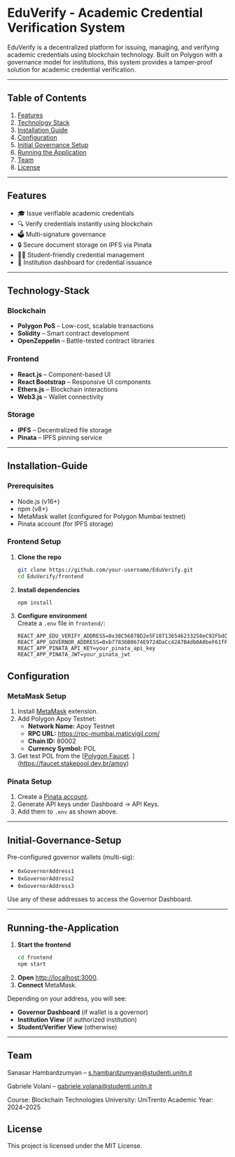 # EduVerify - Academic Credential Verification System

EduVerify is a decentralized platform for issuing, managing, and verifying academic credentials using blockchain technology. Built on Polygon with a governance model for institutions, this system provides a tamper-proof solution for academic credential verification.

---

## Table of Contents 

1. [Features](#features)  
2. [Technology Stack](#technology-stack)  
3. [Installation Guide](#installation-guide)  
4. [Configuration](#configuration)  
5. [Initial Governance Setup](#initial-governance-setup)  
6. [Running the Application](#running-the-application)  
7. [Team](#team)  
8. [License](#license)  

---

## Features

- 🎓 Issue verifiable academic credentials   
- 🔍 Verify credentials instantly using blockchain  
- 🗳️ Multi-signature governance   
- 🔒 Secure document storage on IPFS via Pinata  
- 👨‍🎓 Student-friendly credential management  
- 🏫 Institution dashboard for credential issuance  

---

## Technology-Stack

### Blockchain
- **Polygon PoS** – Low-cost, scalable transactions  
- **Solidity** – Smart contract development  
- **OpenZeppelin** – Battle-tested contract libraries  

### Frontend
- **React.js** – Component-based UI  
- **React Bootstrap** – Responsive UI components  
- **Ethers.js** – Blockchain interactions  
- **Web3.js** – Wallet connectivity  

### Storage
- **IPFS** – Decentralized file storage  
- **Pinata** – IPFS pinning service  

---

## Installation-Guide

### Prerequisites
- Node.js (v16+)  
- npm (v8+)  
- MetaMask wallet (configured for Polygon Mumbai testnet)  
- Pinata account (for IPFS storage)  

### Frontend Setup
1. **Clone the repo**  
    ```bash
    git clone https://github.com/your-username/EduVerify.git
    cd EduVerify/frontend
    ```
2. **Install dependencies**  
    ```bash
    npm install
    ```
3. **Configure environment**  
    Create a `.env` file in `frontend/`:
    ```env
    REACT_APP_EDU_VERIFY_ADDRESS=0x38C56078D2e5F107136546233258eC92FbdCC2f9
    REACT_APP_GOVERNOR_ADDRESS=0xb77836B0674E9724DaCc42A7B4db0A0beF61fF50
    REACT_APP_PINATA_API_KEY=your_pinata_api_key
    REACT_APP_PINATA_JWT=your_pinata_jwt
    ```


## Configuration

### MetaMask Setup
1. Install [MetaMask](https://metamask.io/) extension.  
2. Add Polygon Apoy Testnet:  
   - **Network Name:** Apoy Testnet  
   - **RPC URL:** [https://rpc-mumbai.maticvigil.com/  ](https://rpc-amoy.polygon.technology/)
   - **Chain ID:** 80002
   - **Currency Symbol:** POL  
3. Get test POL from the [[Polygon Faucet](https://faucet.polygon.technology/). ](https://faucet.stakepool.dev.br/amoy) 

### Pinata Setup
1. Create a [Pinata account](https://www.pinata.cloud/).  
2. Generate API keys under Dashboard → API Keys.  
3. Add them to `.env` as shown above.  

---

## Initial-Governance-Setup

Pre-configured governor wallets (multi-sig):
- `0xGovernorAddress1`  
- `0xGovernorAddress2`  
- `0xGovernorAddress3`  

Use any of these addresses to access the Governor Dashboard.

---

## Running-the-Application

1. **Start the frontend**  
    ```bash
    cd frontend
    npm start
    ```
2. **Open** [http://localhost:3000](http://localhost:3000).  
3. **Connect** MetaMask.  

Depending on your address, you will see:  
- **Governor Dashboard** (if wallet is a governor)  
- **Institution View** (if authorized institution)  
- **Student/Verifier View** (otherwise)  

---
## Team
Sanasar Hambardzumyan – s.hambardzumyan@studenti.unitn.it

Gabriele Volani – gabriele.volana@studenti.unitn.it

Course: Blockchain Technologies
University: UniTrento
Academic Year: 2024–2025

## License
This project is licensed under the MIT License. 

